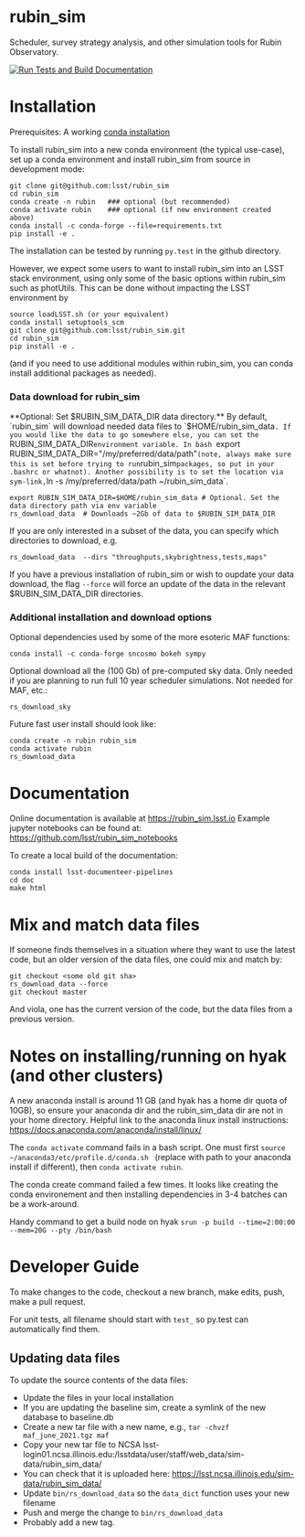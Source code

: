 # rubin_sim
Scheduler, survey strategy analysis, and other simulation tools for Rubin Observatory.


[![Run Tests and Build Documentation](https://github.com/lsst/rubin_sim/actions/workflows/python-tests-doc.yml/badge.svg)](https://github.com/lsst/rubin_sim/actions/workflows/python-tests-doc.yml)


# Installation

Prerequisites:  A working [conda installation ](https://www.anaconda.com/products/individual)


To install rubin_sim into a new conda environment (the typical use-case), set up a conda environment and install rubin_sim from source in development mode:
```
git clone git@github.com:lsst/rubin_sim
cd rubin_sim
conda create -n rubin   ### optional (but recommended)
conda activate rubin    ### optional (if new environment created above)
conda install -c conda-forge --file=requirements.txt
pip install -e .
```
The installation can be tested by running `py.test` in the github directory.

However, we expect some users to want to install rubin_sim into an LSST stack environment, using only some of the basic options within rubin_sim such as photUtils. 
This can be done without impacting the LSST environment by 
```
source loadLSST.sh (or your equivalent)
conda install setuptools_scm
git clone git@github.com:lsst/rubin_sim.git
cd rubin_sim
pip install -e .
```
(and if you need to use additional modules within rubin_sim, you can conda install additional packages as needed). 

### Data download for rubin_sim ###

**Optional: Set $RUBIN_SIM_DATA_DIR data directory.** By default, `rubin_sim` will download needed data files to `$HOME/rubin_sim_data`. If you would like the data to go somewhere else, you can set the `RUBIN_SIM_DATA_DIR` environment variable. In bash  `export RUBIN_SIM_DATA_DIR="/my/preferred/data/path"` (note, always make sure this is set before trying to run `rubin_sim` packages, so put in your .bashrc or whatnot). Another possibility is to set the location via sym-link, `ln -s /my/preferred/data/path ~/rubin_sim_data`. 

```
export RUBIN_SIM_DATA_DIR=$HOME/rubin_sim_data # Optional. Set the data directory path via env variable
rs_download_data  # Downloads ~2Gb of data to $RUBIN_SIM_DATA_DIR
```
If you are only interested in a subset of the data, you can specify which directories to download, e.g.
```
rs_download_data  --dirs "throughputs,skybrightness,tests,maps"
```

If you have a previous installation of rubin_sim or wish to oupdate your data download, the flag `--force` will force an update of the data in the relevant $RUBIN_SIM_DATA_DIR directories. 


### Additional installation and download options ###

Optional dependencies used by some of the more esoteric MAF functions:
```
conda install -c conda-forge sncosmo bokeh sympy
```

Optional download all the (100 Gb) of pre-computed sky data. Only needed if you are planning to run full 10 year scheduler simulations. Not needed for MAF, etc.:
```
rs_download_sky
```


Future fast user install should look like:
```
conda create -n rubin rubin_sim
conda activate rubin
rs_download_data 
```


# Documentation

Online documentation is available at https://rubin_sim.lsst.io
Example jupyter notebooks can be found at:  https://github.com/lsst/rubin_sim_notebooks

To create a local build of the documentation:
```
conda install lsst-documenteer-pipelines
cd doc
make html
```


# Mix and match data files

If someone finds themselves in a situation where they want to use the latest code, but an older version of the data files, one could mix and match by:
```
git checkout <some old git sha>
rs_download_data --force
git checkout master
```
And viola, one has the current version of the code, but the data files from a previous version.


# Notes on installing/running on hyak (and other clusters)

A new anaconda install is around 11 GB (and hyak has a home dir quota of 10GB), so ensure your anaconda dir and the rubin_sim_data dir are not in your home directory. Helpful link to the anaconda linux install instructions:  https://docs.anaconda.com/anaconda/install/linux/

The `conda activate` command fails in a bash script. One must first `source ~/anaconda3/etc/profile.d/conda.sh
` (replace with path to your anaconda install if different), then `conda activate rubin`.

The conda create command failed a few times. It looks like creating the conda environement and then installing dependencies in 3-4 batches can be a work-around.

Handy command to get a build node on hyak `srun -p build --time=2:00:00 --mem=20G --pty /bin/bash`


# Developer Guide

To make changes to the code, checkout a new branch, make edits, push, make a pull request.

For unit tests, all filename should start with `test_` so py.test can automatically find them.

## Updating data files

To update the source contents of the data files:

* Update the files in your local installation
* If you are updating the baseline sim, create a symlink of the new database to baseline.db
* Create a new tar file with a new name, e.g., `tar -chvzf maf_june_2021.tgz maf`
* Copy your new tar file to NCSA lsst-login01.ncsa.illinois.edu:/lsstdata/user/staff/web_data/sim-data/rubin_sim_data/
* You can check that it is uploaded here: https://lsst.ncsa.illinois.edu/sim-data/rubin_sim_data/
* Update `bin/rs_download_data` so the `data_dict` function uses your new filename
* Push and merge the change to `bin/rs_download_data`
* Probably add a new tag.

